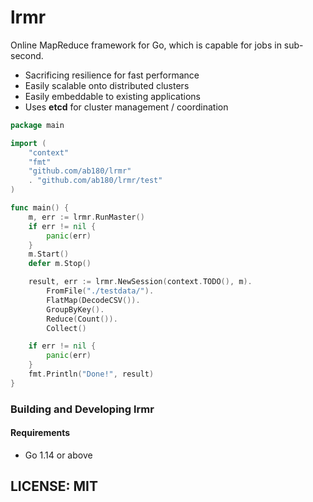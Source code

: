 lrmr
========

Online MapReduce framework for Go, which is capable for jobs in sub-second.

 * Sacrificing resilience for fast performance
 * Easily scalable onto distributed clusters
 * Easily embeddable to existing applications
 * Uses **etcd** for cluster management / coordination

```go
package main

import (
    "context"
    "fmt"
    "github.com/ab180/lrmr"
    . "github.com/ab180/lrmr/test"
)

func main() {
    m, err := lrmr.RunMaster()
    if err != nil {
        panic(err)
    }
    m.Start()
    defer m.Stop()

    result, err := lrmr.NewSession(context.TODO(), m).
        FromFile("./testdata/").
        FlatMap(DecodeCSV()).
        GroupByKey().
        Reduce(Count()).
        Collect()

    if err != nil {
        panic(err)
    }
    fmt.Println("Done!", result)
}
```

### Building and Developing lrmr

#### Requirements

 * Go 1.14 or above


## LICENSE: MIT
